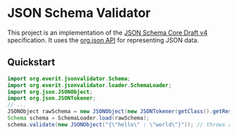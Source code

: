 JSON Schema Validator
=====================

This project is an implementation of the [JSON Schema Core Draft v4](http://json-schema.org/latest/json-schema-core.html) specification.
It uses the [org.json API](http://www.json.org/java/) for representing JSON data.

Quickstart
----------

```java
import org.everit.jsonvalidator.Schema;
import org.everit.jsonvalidator.loader.SchemaLoader;
import org.json.JSONObject;
import org.json.JSONTokener;
// ...
JSONObject rawSchema = new JSONObject(new JSONTokener(getClass().getResourceAsStream("/path/to/your/schema.json")));
Schema schema = SchemaLoader.load(rawSchema);
schema.validate(new JSONObject("{\"hello\" : \"world\"}")); // throws a ValidationException if this object is invalid
```


